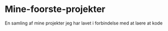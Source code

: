 # Mine-foorste-projekter
En samling af mine projekter jeg har lavet i forbindelse med at laere at kode
